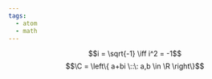 ```yaml
---
tags:
  - atom
  - math
---
```

$$i = \sqrt{-1} \iff i^2 = -1$$
$$\C = \left\{ a+bi \::\: a,b \in \R \right\}$$
